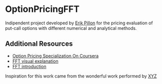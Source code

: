 # OptionPricingFFT

Indipendent project developed by [Erik Pillon](https://ErikPillon.github.io) for the pricing evaluation of put-call options with different numerical and analytical methods.

## Additional Resources
- [Option Pricing Specialization On Coursera]()
- [FFT visual explanation]()
- [FFT introduction]()

Inspiration for this work came from the wonderful work performed by [XYZ](https://github.com/)
